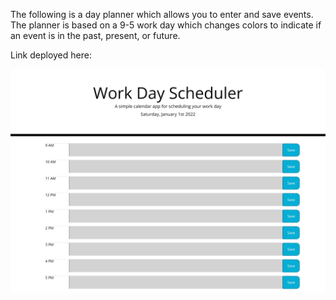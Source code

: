 The following is a day planner which allows you to enter and save events. The planner is based on a 9-5 work day which changes colors to indicate if an event is in the past, present, or future.

Link deployed here:

![](Assets/preview.jpeg)
